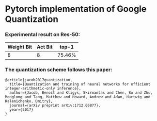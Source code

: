# Pytorch implementation of Google Quantization

### Experimental result on Res-50:

| Weight Bit | Act Bit | top-1 | 
|---|---|---|
| 8 | 8 | 75.46% |


### The quantization scheme follows this paper:
```
@article{jacob2017quantization,
  title={Quantization and training of neural networks for efficient integer-arithmetic-only inference},
  author={Jacob, Benoit and Kligys, Skirmantas and Chen, Bo and Zhu, Menglong and Tang, Matthew and Howard, Andrew and Adam, Hartwig and Kalenichenko, Dmitry},
  journal={arXiv preprint arXiv:1712.05877},
  year={2017}
}
```
